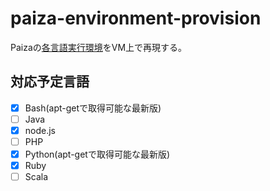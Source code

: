 # paiza-environment-provision
Paizaの[各言語実行環境](http://paiza.jp/guide/language)をVM上で再現する。

## 対応予定言語
- [x] Bash(apt-getで取得可能な最新版)
- [ ] Java
- [x] node.js
- [ ] PHP
- [x] Python(apt-getで取得可能な最新版)
- [x] Ruby
- [ ] Scala
